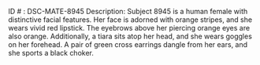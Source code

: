 ID # : DSC-MATE-8945
Description: Subject 8945 is a human female with distinctive facial features. Her face is adorned with orange stripes, and she wears vivid red lipstick. The eyebrows above her piercing orange eyes are also orange. Additionally, a tiara sits atop her head, and she wears goggles on her forehead. A pair of green cross earrings dangle from her ears, and she sports a black choker.